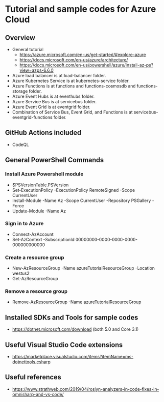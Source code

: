 # Tutorial and sample codes for Azure Cloud

## Overview

- General tutorial
   - https://azure.microsoft.com/en-us/get-started/#explore-azure
   - https://docs.microsoft.com/en-us/azure/architecture/
   - https://docs.microsoft.com/en-us/powershell/azure/install-az-ps?view=azps-6.6.0
- Azure load balancer is at load-balancer folder.
- Azure Kubernetes Service is at kubernetes-service folder.
- Azure Functions is at functions and functions-cosmosdb and functions-storage folder.
- Azure Event Hubs is at eventhubs folder.
- Azure Service Bus is at servicebus folder.
- Azure Event Grid is at eventgrid folder.
- Combination of Service Bus, Event Grid, and Functions is at servicebus-eventgrid-functions folder.

## GitHub Actions included

- CodeQL

## General PowerShell Commands

### Install Azure Powershell module

- $PSVersionTable.PSVersion
- Set-ExecutionPolicy -ExecutionPolicy RemoteSigned -Scope CurrentUser
- Install-Module -Name Az -Scope CurrentUser -Repository PSGallery -Force
- Update-Module -Name Az

### Sign in to Azure

- Connect-AzAccount
- Set-AzContext -SubscriptionId 00000000-0000-0000-0000-000000000000

### Create a resource group

- New-AzResourceGroup -Name azureTutorialResourceGroup -Location westus2
- Get-AzResourceGroup

### Remove a resource group

- Remove-AzResourceGroup -Name azureTutorialResourceGroup

## Installed SDKs and Tools for sample codes

- https://dotnet.microsoft.com/download (both 5.0 and Core 3.1)

## Useful Visual Studio Code extensions

- https://marketplace.visualstudio.com/items?itemName=ms-dotnettools.csharp

## Useful references

- https://www.strathweb.com/2019/04/roslyn-analyzers-in-code-fixes-in-omnisharp-and-vs-code/

